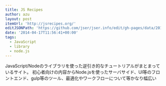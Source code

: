 ```yaml
---
title: JS Recipes
author: azu
layout: post
itemUrl: 'http://jsrecipes.org/'
editJSONPath: 'https://github.com/jser/jser.info/edit/gh-pages/data/2014/04/index.json'
date: '2014-04-17T11:56:41+00:00'
tags:
  - JavaScript
  - library
  - node.js
---
```

JavaScript/Nodeのライブラリを使った逆引き的なチュートリアルがまとまっているサイト。
初心者向けの内容からNode.jsを使ったサーバサイド、UI等のフロントエンド、gulp等のツール、最適化やワークフローについて等かなり幅広い
